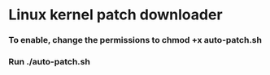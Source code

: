 # Linux kernel patch downloader
### To enable, change the permissions to chmod +x auto-patch.sh
### Run ./auto-patch.sh
